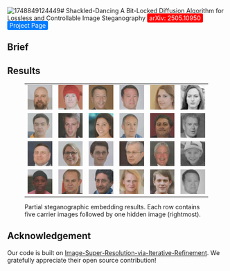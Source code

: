 ![1748849124449](https://github.com/user-attachments/assets/3c051bab-96ba-4328-8582-28a122bec972)# Shackled-Dancing
A Bit-Locked Diffusion Algorithm for Lossless and Controllable Image Steganography
<a href="https://arxiv.org/abs/2505.10950" style="background-color: red; color: white; padding: 2px 5px; border-radius: 3px; text-decoration: none;">arXiv: 2505.10950</a>
<a href="https://github.com/yingtian22/Shackled-Dancing" style="background-color: #007bff; color: white; padding: 2px 5px; border-radius: 3px; text-decoration: none;">Project Page</a>
## Brief

## Results

<figure>
  <table>
    <tr>
      <td><img src="Figures/1.png" width="100"></td>
      <td><img src="Figures/2.png" width="100"></td>
      <td><img src="Figures/3.png" width="100"></td>
      <td><img src="Figures/4.png" width="100"></td>
      <td><img src="Figures/5.png" width="100"></td>
      <td><img src="Figures/6.png" width="100"></td>
    </tr>
    <tr>
      <td><img src="Figures/7.png" width="100"></td>
      <td><img src="Figures/8.png" width="100"></td>
      <td><img src="Figures/9.png" width="100"></td>
      <td><img src="Figures/10.png" width="100"></td>
      <td><img src="Figures/11.png" width="100"></td>
      <td><img src="Figures/12.png" width="100"></td>
    </tr>
    <tr>
      <td><img src="Figures/13.png" width="100"></td>
      <td><img src="Figures/14.png" width="100"></td>
      <td><img src="Figures/15.png" width="100"></td>
      <td><img src="Figures/16.png" width="100"></td>
      <td><img src="Figures/17.png" width="100"></td>
      <td><img src="Figures/18.png" width="100"></td>
    </tr>
    <tr>
      <td><img src="Figures/19.png" width="100"></td>
      <td><img src="Figures/20.png" width="100"></td>
      <td><img src="Figures/21.png" width="100"></td>
      <td><img src="Figures/22.png" width="100"></td>
      <td><img src="Figures/23.png" width="100"></td>
      <td><img src="Figures/24.png" width="100"></td>
    </tr>
  </table>
  <figcaption>Partial steganographic embedding results. Each row contains five carrier images followed by one hidden image (rightmost).</figcaption>
</figure>

## Acknowledgement
Our code is built on [Image-Super-Resolution-via-Iterative-Refinement](https://github.com/Janspiry/Image-Super-Resolution-via-Iterative-Refinement). We gratefully appreciate their open source contribution!
